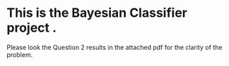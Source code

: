 # This is the Bayesian Classifier project .
Please look the Question 2 results in the attached pdf for the clarity of the problem.
